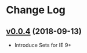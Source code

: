 # Change Log

## [v0.0.4](https://github.com/Yuan-Projects/yuanjs/releases/tag/v0.0.4) (2018-09-13)

- Introduce Sets for IE 9+
